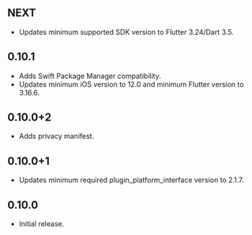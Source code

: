 ## NEXT

* Updates minimum supported SDK version to Flutter 3.24/Dart 3.5.

## 0.10.1

* Adds Swift Package Manager compatibility.
* Updates minimum iOS version to 12.0 and minimum Flutter version to 3.16.6.

## 0.10.0+2

* Adds privacy manifest.

## 0.10.0+1

* Updates minimum required plugin_platform_interface version to 2.1.7.

## 0.10.0

* Initial release.

